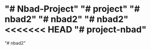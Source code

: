 "# Nbad-Project" 
"# project" 
"# nbad2" 
"# nbad2" 
"# nbad2" 
<<<<<<< HEAD
"# project-nbad" 
=======
"# nbad2" 

